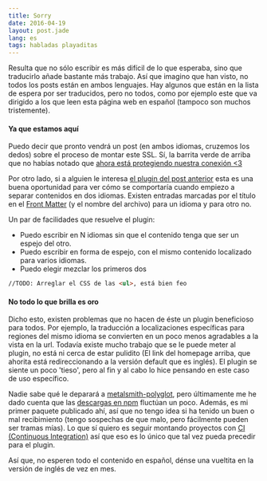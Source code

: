 ```yaml
---
title: Sorry
date: 2016-04-19
layout: post.jade
lang: es
tags: habladas playaditas
---
```


Resulta que no sólo escribir es más difícil de lo que esperaba, sino que traducirlo añade bastante más trabajo. Así que imagino que han visto, no todos los posts están en ambos lenguajes. Hay algunos que están en la lista de espera por ser traducidos, pero no todos, como por ejemplo este que va dirigido a los que leen esta página web en español (tampoco son muchos tristemente).

#### Ya que estamos aquí

Puedo decir que pronto vendrá un post (en ambos idiomas, cruzemos los dedos) sobre el proceso de montar este SSL. Sí, la barrita verde de arriba que no habías notado que [ahora está protegiendo nuestra conexión <3](https://twitter.com/SwiftOnSecurity/status/704331207178190850)

Por otro lado, si a alguien le interesa [el plugin del post anterior](https://visualcosita.xyz/es/post/metalsmith-polyglot/) esta es una buena oportunidad para ver cómo se comportaría cuando empiezo a separar contenidos en dos idiomas. Existen entradas marcadas por el título en el [Front Matter](https://jekyllrb.com/docs/frontmatter/) (y el nombre del archivo) para un idioma y para otro no.

Un par de facilidades que resuelve el plugin:

* Puedo escribir en N idiomas sin que el contenido tenga que ser un espejo del otro.
* Puedo escribir en forma de espejo, con el mismo contenido localizado para varios idiomas.
* Puedo elegir mezclar los primeros dos

```html
//TODO: Arreglar el CSS de las <ul>, está bien feo
```

#### No todo lo que brilla es oro

Dicho esto, existen problemas que no hacen de éste un plugin beneficioso para todos. Por ejemplo, la traducción a localizaciones específicas para regiones del mismo idioma se convierten en un poco menos agradables a la vista en la url. Todavía existe mucho trabajo que se le puede meter al plugin, no está ni cerca de estar pulidito (El link del homepage arriba, que ahorita está redireccionando a la versión default que es inglés). El plugin se siente un poco 'tieso', pero al fin y al cabo lo hice pensando en este caso de uso específico.

Nadie sabe qué le deparará a [metalsmith-polyglot](https://github.com/fdoxyz/metalsmith-polyglot), pero últimamente me he dado cuenta que las [descargas en npm](https://www.npmjs.com/package/metalsmith-polyglot) fluctúan un poco. Además, es mi primer paquete publicado ahí, así que no tengo idea si ha tenido un buen o mal recibimiento (tengo sospechas de que malo, pero fácilmente pueden ser tramas mías). Lo que sí quiero es seguir montando proyectos con [CI (Continuous Integration)](https://en.wikipedia.org/wiki/Continuous_integration) así que eso es lo único que tal vez pueda precedir para el plugin.

Así que, no esperen todo el contenido en español, dénse una vueltita en la versión de inglés de vez en mes.
